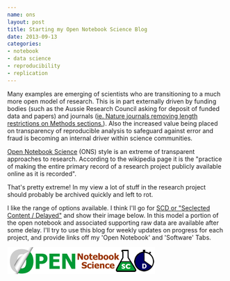```yaml
---
name: ons
layout: post
title: Starting my Open Notebook Science Blog
date: 2013-09-13
categories: 
- notebook
- data science
- reproducibility
- replication
---
```


Many examples are emerging of scientists who are transitioning to a
much more open model of research.  This is in part externally driven
by funding bodies (such as the Aussie Research Council asking for deposit of funded data and papers) and journals
([ie. Nature journals removing length restrictions on Methods sections.](http://www.nature.com/ng/journal/v45/n5/full/ng.2621.html)). Also the increased value being placed on transparency of reproducible analysis to safeguard against error and fraud is becoming an internal driver within science communities.

[Open Notebook Science](http://en.wikipedia.org/wiki/Open_Notebook_Science)
(ONS) style is an extreme of transparent approaches to research.
According to the wikipedia page it is the "practice of making the
entire primary record of a research project publicly available online
as it is recorded".  

That's pretty extreme!  In my view a lot of stuff in the research project should probably be archived quickly and left to rot.

I like the range of options available.  I think I'll go for [SCD or "Seclected Content / Delayed"](http://onsclaims.wikispaces.com/) and show their image below.  In this model a portion of the open notebook and associated supporting raw data are available after some delay. I'll try to use this blog for weekly updates on progress for each project, and provide links off my 'Open Notebook' and 'Software' Tabs.

![ONS-SCD.png](/images/ONS-SCD.png)
